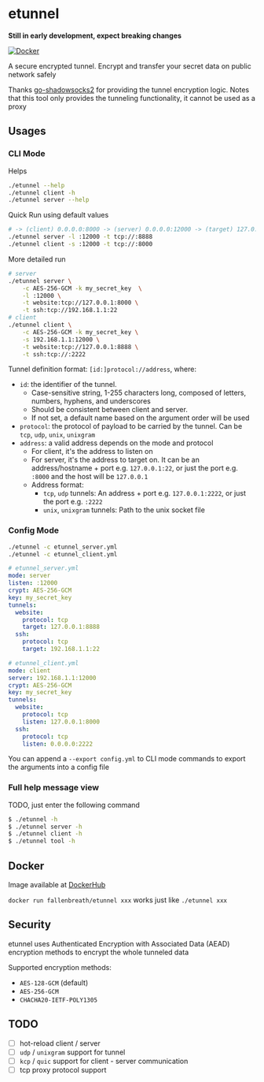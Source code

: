 # etunnel

**Still in early development, expect breaking changes**

[![Docker](https://img.shields.io/docker/v/fallenbreath/etunnel/latest)](https://hub.docker.com/r/fallenbreath/etunnel)

A secure encrypted tunnel. Encrypt and transfer your secret data on public network safely

Thanks [go-shadowsocks2](https://github.com/shadowsocks/go-shadowsocks2) for providing the tunnel encryption logic.
Notes that this tool only provides the tunneling functionality, it cannot be used as a proxy

## Usages

### CLI Mode

Helps

```bash
./etunnel --help
./etunnel client -h
./etunnel server --help
```

Quick Run using default values

```bash
# -> (client) 0.0.0.0:8000 -> (server) 0.0.0.0:12000 -> (target) 127.0.0.1:8888 
./etunnel server -l :12000 -t tcp://:8888
./etunnel client -s :12000 -t tcp://:8000
```

More detailed run

```bash
# server
./etunnel server \
    -c AES-256-GCM -k my_secret_key  \
    -l :12000 \
    -t website:tcp://127.0.0.1:8000 \
    -t ssh:tcp://192.168.1.1:22
# client
./etunnel client \
    -c AES-256-GCM -k my_secret_key \
    -s 192.168.1.1:12000 \
    -t website:tcp://127.0.0.1:8888 \
    -t ssh:tcp://:2222
```

Tunnel definition format: `[id:]protocol://address`, where:

- `id`: the identifier of the tunnel. 
  - Case-sensitive string, 1-255 characters long, composed of letters, numbers, hyphens, and underscores
  - Should be consistent between client and server. 
  - If not set, a default name based on the argument order will be used
- `protocol`: the protocol of payload to be carried by the tunnel. Can be `tcp`, `udp`, `unix`, `unixgram`
- `address`: a valid address depends on the mode and protocol
  - For client, it's the address to listen on
  - For server, it's the address to target on. It can be an address/hostname + port e.g. `127.0.0.1:22`, or just the port e.g. `:8000` and the host will be `127.0.0.1`
  - Address format:
    - `tcp`, `udp` tunnels: An address + port e.g. `127.0.0.1:2222`, or just the port e.g. `:2222`
    - `unix`, `unixgram` tunnels: Path to the unix socket file

### Config Mode

```bash
./etunnel -c etunnel_server.yml
./etunnel -c etunnel_client.yml
```

```yaml
# etunnel_server.yml
mode: server
listen: :12000
crypt: AES-256-GCM
key: my_secret_key
tunnels:
  website:
    protocol: tcp
    target: 127.0.0.1:8888
  ssh:
    protocol: tcp
    target: 192.168.1.1:22
```

```yaml
# etunnel_client.yml
mode: client
server: 192.168.1.1:12000
crypt: AES-256-GCM
key: my_secret_key
tunnels:
  website:
    protocol: tcp
    listen: 127.0.0.1:8000
  ssh:
    protocol: tcp
    listen: 0.0.0.0:2222
```

You can append a `--export config.yml` to CLI mode commands to export the arguments into a config file

### Full help message view

TODO, just enter the following command

```bash
$ ./etunnel -h
$ ./etunnel server -h
$ ./etunnel client -h
$ ./etunnel tool -h
```

## Docker

Image available at [DockerHub](https://hub.docker.com/r/fallenbreath/etunnel)

`docker run fallenbreath/etunnel xxx` works just like `./etunnel xxx`

## Security

etunnel uses Authenticated Encryption with Associated Data (AEAD) encryption methods to encrypt the whole tunneled data

Supported encryption methods:

- `AES-128-GCM` (default)
- `AES-256-GCM`
- `CHACHA20-IETF-POLY1305`

## TODO

- [ ] hot-reload client / server
- [ ] `udp` / `unixgram` support for tunnel
- [ ] `kcp` / `quic` support for client - server communication
- [ ] tcp proxy protocol support
